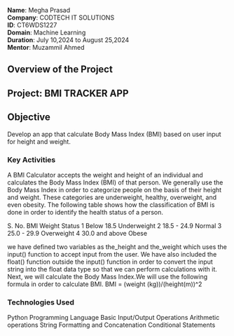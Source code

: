 **Name**: Megha Prasad<br/>
**Company**: CODTECH IT SOLUTIONS<br/>
**ID**: CT6WDS1227<br/>
**Domain**: Machine Learning<br/>
**Duration**: July 10,2024 to August 25,2024 <br/>
**Mentor**: Muzammil Ahmed<br/>

## Overview of the Project
## Project: BMI TRACKER APP
## Objective
Develop an app that calculate Body Mass Index (BMI) based on user input for height and weight.
### Key Activities
A BMI Calculator accepts the weight and height of an individual and calculates the Body Mass Index (BMI) of that person.
We generally use the Body Mass Index in order to categorize people on the basis of their height and weight. These categories are underweight, healthy, overweight, and even obesity.
The following table shows how the classification of BMI is done in order to identify the health status of a person.

S. No. 	  BMI	           Weight Status
1	      Below 18.5	    Underweight
2	      18.5 - 24.9	    Normal
3	      25.0 - 29.9	    Overweight
4	      30.0 and above	Obese

we have defined two variables as the_height and the_weight which uses the input() function to accept input from the user. We have also included the float() function outside the input() function in order to convert the input string into the float data type so that we can perform calculations with it.
Next, we will calculate the Body Mass Index.We will use the following formula in order to calculate BMI.
BMI = (weight (kg))/(height(m))^2

### Technologies Used
Python Programming Language
 Basic Input/Output Operations
 Arithmetic operations
 String Formatting and Concatenation
 Conditional Statements
